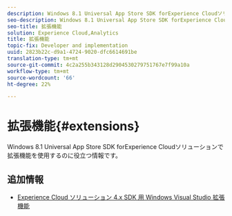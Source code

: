 ```yaml
---
description: Windows 8.1 Universal App Store SDK forExperience Cloudソリューションで拡張機能を使用するのに役立つ情報です。
seo-description: Windows 8.1 Universal App Store SDK forExperience Cloudソリューションで拡張機能を使用するのに役立つ情報です。
seo-title: 拡張機能
solution: Experience Cloud,Analytics
title: 拡張機能
topic-fix: Developer and implementation
uuid: 2823b22c-d9a1-4724-9020-dfc6614691be
translation-type: tm+mt
source-git-commit: 4c2a255b343128d2904530279751767e7f99a10a
workflow-type: tm+mt
source-wordcount: '66'
ht-degree: 22%

---
```



# 拡張機能{#extensions}

Windows 8.1 Universal App Store SDK forExperience Cloudソリューションで拡張機能を使用するのに役立つ情報です。

## 追加情報

+ [Experience Cloud ソリューション 4.x SDK 用 Windows Visual Studio 拡張機能](/help/windows-appstore/extensions/win-vse-4x.md)
